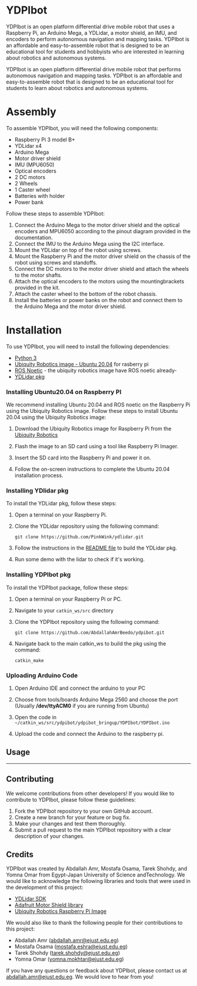 # **YDPIbot**

YDPIbot is an open platform differential drive mobile robot that uses a Raspberry Pi, an Arduino Mega, a YDLidar, a motor shield, an IMU, and encoders to perform autonomous navigation and mapping tasks. YDPIbot is an affordable and easy-to-assemble robot that is designed to be an educational tool for students and hobbyists who are interested in learning about robotics and autonomous systems.

YDPIbot is an open platform differential drive mobile robot that performs autonomous navigation and mapping tasks. YDPIbot is an affordable and easy-to-assemble robot that is designed to be an educational tool for students to learn about robotics and autonomous systems.

# Assembly

To assemble YDPIbot, you will need the following components:

- Raspberry Pi 3 model B+
- YDLidar x4
- Arduino Mega
- Motor driver shield
- IMU (MPU6050)
- Optical encoders
- 2 DC motors
- 2 Wheels
- 1 Caster wheel
- Batteries with holder
- Power bank

Follow these steps to assemble YDPIbot:

1. Connect the Arduino Mega to the motor driver shield and the optical encoders and MPU6050 according to the pinout diagram provided in the documentation.
2. Connect the IMU to the Arduino Mega using the I2C interface.
3. Mount the YDLidar on top of the robot using screws.
4. Mount the Raspberry Pi and the motor driver shield on the chassis of the robot using screws and standoffs.
5. Connect the DC motors to the motor driver shield and attach the wheels to the motor shafts.
6. Attach the optical encoders to the motors using the mountingbrackets provided in the kit.
7. Attach the caster wheel to the bottom of the robot chassis.
8. Install the batteries or power banks on the robot and connect them to the Arduino Mega and the motor driver shield.

# Installation

To use YDPIbot, you will need to install the following dependencies:

- [Python 3](https://www.python.org/downloads/)
- [Ubiquity Robotics image - Ubuntu 20.04](https://learn.ubiquityrobotics.com/noetic_pi_image_downloads) for rasberry pi
- [ROS Noetic](http://wiki.ros.org/noetic/Installation) - the ubiquity robotics image have ROS noetic already-
- [YDLidar pkg](https://github.com/PinkWink/ydlidar)

### Installing Ubuntu20.04 on Raspberry PI

We recommend installing Ubuntu 20.04 and ROS noetic on the Raspberry Pi using the Ubiquity Robotics image. Follow these steps to install Ubuntu 20.04 using the Ubiquity Robotics image:

1. Download the Ubiquity Robotics image for Raspberry Pi from the [Ubiquity Robotics](https://learn.ubiquityrobotics.comnoetic_pi_image_downloads)

2. Flash the image to an SD card using a tool like Raspberry Pi Imager.

3. Insert the SD card into the Raspberry Pi and power it on.

4. Follow the on-screen instructions to complete the Ubuntu 20.04 installation process.

### Installing YDlidar pkg

To install the YDLidar pkg, follow these steps:

1. Open a terminal on your Raspberry Pi.

2. Clone the YDLidar repository using the following command:

    `git clone https://github.com/PinkWink/ydlidar.git`

3. Follow the instructions in the [README file](https://github.com/PinkWink/ydlidar) to build the YDLidar pkg.

4. Run some demo with the lidar to check if it's working.

### Installing YDPIbot pkg

To install the YDPIbot package, follow these steps:

1. Open a terminal on your Raspberry Pi or PC.

2. Navigate to your `catkin_ws/src` directory

3. Clone the YDPIbot repository using the following command:

    `git clone https://github.com/AbdallahAmrBeedo/ydpibot.git`

4. Navigate back to the main catkin_ws to build the pkg using the command:

    `catkin_make`

### Uploading Arduino Code

1. Open Arduino IDE and connect the arduino to your PC

2. Choose from tools/boards Arduino Mega 2560 and choose the port (Usually **/dev/ttyACM0** if you are running from Ubuntu)

3. Open the code in `~/catkin_ws/src/ydpibot/ydpibot_bringup/YDPIbot/YDPIbot.ino`

4. Upload the code and connect the Arduino to the raspberry pi.

## Usage

-----------------------------------------------

## Contributing

We welcome contributions from other developers! If you would like to contribute to YDPIbot, please follow these guidelines:

1. Fork the YDPIbot repository to your own GitHub account.
2. Create a new branch for your feature or bug fix.
3. Make your changes and test them thoroughly.
4. Submit a pull request to the main YDPIbot repository with a clear description of your changes.

## Credits

YDPIbot was created by Abdallah Amr, Mostafa Osama, Tarek Shohdy, and Yomna Omar from Egypt-Japan University of Science andTechnology. We would like to acknowledge the following libraries and tools that were used in the development of this project:

- [YDLidar SDK](https://www.ydlidar.com/products/view/5.html)
- [Adafruit Motor Shield library](https://learn.adafruit.com/adafruit-motor-shield/library-install)
- [Ubiquity Robotics Raspberry Pi Image](https://learn.ubiquityrobotics.comnoetic_pi_image_downloads)

We would also like to thank the following people for their contributions to this project:

- Abdallah Amr (abdallah.amr@ejust.edu.eg)
- Mostafa Osama (mostafa.eshra@ejust.edu.eg)
- Tarek Shohdy (tarek.shohdy@ejust.edu.eg)
- Yomna Omar (yomna.mokhtar@ejust.edu.eg)

If you have any questions or feedback about YDPIbot, please contact us at abdallah.amr@ejust.edu.eg. We would love to hear from you!